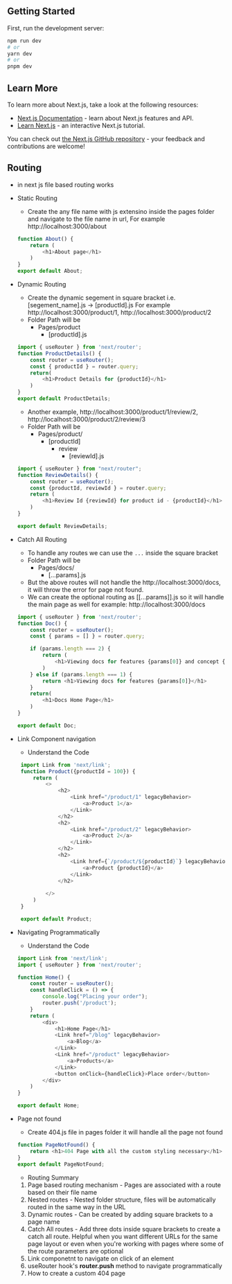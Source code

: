 ## Getting Started
First, run the development server:
```bash
npm run dev
# or
yarn dev
# or
pnpm dev
```

## Learn More

To learn more about Next.js, take a look at the following resources:

- [Next.js Documentation](https://nextjs.org/docs) - learn about Next.js features and API.
- [Learn Next.js](https://nextjs.org/learn) - an interactive Next.js tutorial.

You can check out [the Next.js GitHub repository](https://github.com/vercel/next.js/) - your feedback and contributions are welcome!

## Routing
- in next js file based routing works
- Static Routing
    - Create the any file name with js extensino inside the pages folder and navigate to the file name in url, For example  http://localhost:3000/about 
    ```javascript
    function About() {
        return (
            <h1>About page</h1>
        )
    }
    export default About;
    ```
- Dynamic Routing
    - Create the dynamic segement in square bracket i.e. [segement_name].js -> [productId].js For example http://localhost:3000/product/1, http://localhost:3000/product/2  
    - Folder Path will be
       - Pages/product
            - [productId].js
    ```javascript
    import { useRouter } from 'next/router';
    function ProductDetails() {
        const router = useRouter();
        const { productId } = router.query;
        return(
            <h1>Product Details for {productId}</h1>
        )
    }
    export default ProductDetails;
    ```
    - Another example, http://localhost:3000/product/1/review/2, http://localhost:3000/product/2/review/3
    - Folder Path will be
       - Pages/product/
            - [productId]
                - review
                    - [reviewId].js
    ```javascript
    import { useRouter } from "next/router";
    function ReviewDetails() {
        const router = useRouter();
        const {productId, reviewId } = router.query;
        return (
            <h1>Review Id {reviewId} for product id - {productId}</h1>
        )
    }

    export default ReviewDetails;
    ```
- Catch All Routing
    - To handle any routes we can use the ```...``` inside the square bracket
    - Folder Path will be
       - Pages/docs/
           - [...params].js
    - But the above routes will not handle the http://localhost:3000/docs, it will throw the error for page not found.
    - We can create the optional routing as [[...params]].js so it will handle the main page as well for example: http://localhost:3000/docs
    
    ```javascript
    import { useRouter } from 'next/router';
    function Doc() {
        const router = useRouter();
        const { params = [] } = router.query;

        if (params.length === 2) {
            return (
                <h1>Viewing docs for features {params[0]} and concept {params[1]} </h1>
            )
        } else if (params.length === 1) {
            return <h1>Viewing docs for features {params[0]}</h1>
        }
        return(
            <h1>Docs Home Page</h1>
        )
    }

    export default Doc;
    ```

- Link Component navigation
    - Understand the Code
   ```javascript
    import Link from 'next/link';
    function Product({productId = 100}) {
        return (
            <>
                <h2>
                    <Link href="/product/1" legacyBehavior>
                        <a>Product 1</a>
                    </Link>
                </h2>
                <h2>
                    <Link href="/product/2" legacyBehavior>
                        <a>Product 2</a>
                    </Link>
                </h2>
                <h2>
                    <Link href={`/product/${productId}`} legacyBehavior>
                        <a>Product {productId}</a>
                    </Link>
                </h2>
                
            </>
        )
    }

    export default Product;
    ```
- Navigating Programmatically
    - Understand the Code
    ```javascript
    import Link from 'next/link';
    import { useRouter } from 'next/router';

    function Home() {
        const router = useRouter();
        const handleClick = () => {
            console.log("Placing your order");
            router.push('/product');
        }
        return (
            <div>
                <h1>Home Page</h1>
                <Link href="/blog" legacyBehavior>
                    <a>Blog</a>
                </Link>
                <Link href="/product" legacyBehavior>
                    <a>Products</a>
                </Link>
                <button onClick={handleClick}>Place order</button>
            </div>
        )
    }

    export default Home;
    ```
- Page not found
    - Create 404.js file in pages folder it will handle all the page not found 
    ```javascript
    function PageNotFound() {
        return <h1>404 Page with all the custom styling necessary</h1>
    }
    export default PageNotFound;

    ```
    - Routing Summary
    1. Page based routing mechanism - Pages are associated with a route based on their file name
    2. Nested routes - Nested folder structure, files will be automatically routed in the same way in the URL
    3. Dynamic routes - Can be created by adding square brackets to a page name
    4. Catch All routes - Add three dots inside square brackets to create a catch all route. Helpful when you want different URLs for the same page layout or even when you're working with pages where some of the route parameters are optional
    5. Link componetnt to navigate on click of an element
    6. useRouter hook's __router.push__ method to navigate programmatically
    7. How to create a custom 404 page
